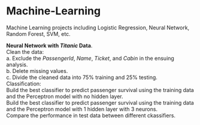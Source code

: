 # Machine-Learning
Machine Learning projects including Logistic Regression, Neural Network, Random Forest, SVM, etc.

**Neural Network with _Titanic_ Data**.  
Clean the data:   
a. Exclude the _PassengerId_, _Name_, _Ticket_, and _Cabin_ in the ensuing analysis.  
b. Delete missing values.  
c. Divide the cleaned data into 75% training and 25% testing.  
Classification:  
Build the best classifier to predict passenger survival using the training data and the Perceptron model with no hidden layer.  
Build the best classifier to predict passenger survival using the training data and the Perceptron model with 1 hidden layer with 3 neurons.  
Compare the performance in test data between different ckassifiers.  
